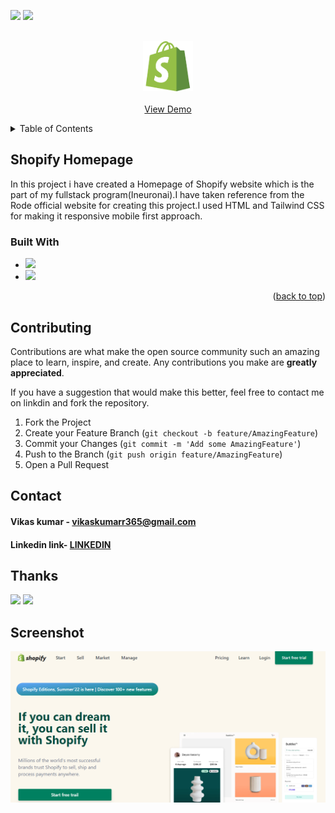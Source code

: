 <a name="readme-top"></a>
<!-- PROJECT SHIELDS -->
![](https://img.shields.io/badge/PROJECT-SHOPIFY%20HOMEPAGE-blue)
![](https://img.shields.io/badge/TIME-2%20DAYS-lightgrey)



<!-- PROJECT LOGO -->
<br />
<div align="center">
  <a href="https://github.com/othneildrew/Best-README-Template">
    <img src="./Assets\shopify-bag.png" alt="Logo" width="80" height="80">
    <br />
    <br />
    <a href="https://github.com/othneildrew/Best-README-Template">View Demo</a>
  </p>
</div>



<!-- TABLE OF CONTENTS -->
<details>
  <summary>Table of Contents</summary>
  <ol>
    <li>
      <a href="#about-the-project">About The Project</a>
      <ul>
        <li><a href="#built-with">Built With</a></li>
        <li><a href="#built-with">contributing</a></li>
        <li><a href="#built-with">contact</a></li>
      </ul>
    </li>
  </ol>
</details>



<!-- ABOUT THE PROJECT -->
## Shopify Homepage

In this project i have created a Homepage of Shopify website which is the part of my fullstack program(Ineuronai).I have taken reference from the Rode official  website for creating this project.I used HTML and Tailwind CSS for making it responsive mobile first approach.


### Built With

* ![](https://img.shields.io/badge/TECH-HTML-brightgreen)
* ![](https://img.shields.io/badge/TECH-TAILWIND%20CSS-yellowgreen)

<p align="right">(<a href="#readme-top">back to top</a>)</p>




<!-- CONTRIBUTING -->
## Contributing

Contributions are what make the open source community such an amazing place to learn, inspire, and create. Any contributions you make are **greatly appreciated**.

If you have a suggestion that would make this better, feel free to contact me on linkdin and fork the repository.

1. Fork the Project
2. Create your Feature Branch (`git checkout -b feature/AmazingFeature`)
3. Commit your Changes (`git commit -m 'Add some AmazingFeature'`)
4. Push to the Branch (`git push origin feature/AmazingFeature`)
5. Open a Pull Request



<!-- CONTACT -->
## Contact

#### Vikas kumar - vikaskumarr365@gmail.com
#### Linkedin link- [LINKEDIN](https://www.linkedin.com/in/vikas-kumar-1b5719219/)

## Thanks
![](https://img.shields.io/badge/-Hitesh%20choudhary-yellow)
![](https://img.shields.io/badge/-Ineuronai-orange)
## Screenshot
![](./screenshot/shopify%20clone.PNG) 








